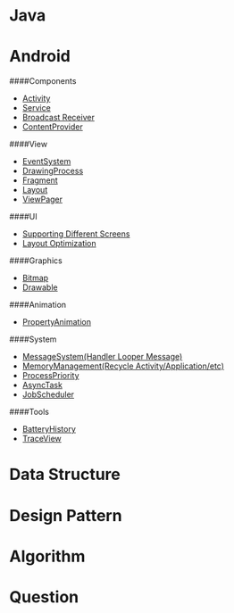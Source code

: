 # Java

# Android

####Components

- [Activity](Android/Components/Activity.md)
- [Service](Android/Components/Service.md)
- [Broadcast Receiver](Android/Components/BroadcastReceiver.md)
- [ContentProvider](Android/Components/ContentProvider.md)

####View

- [EventSystem](Android/View/EventSystem.md)
- [DrawingProcess](Android/View/DrawingProcess.md)
- [Fragment](Android/View/Fragment.md)
- [Layout](Android/View/Layout.md)
- [ViewPager](Android/View/ViewPager.md)

####UI

- [Supporting Different Screens](Android/UI/SupportingDifferentScreens.md)
- [Layout Optimization](Android/UI/LayoutOptimization.md)

####Graphics
- [Bitmap](Android/Graphics/Bitmap.md)
- [Drawable](Android/Graphics/Drawable.md)

####Animation
- [PropertyAnimation](Android/Animation/PropertyAnimation.md)

####System

- [MessageSystem(Handler Looper Message)](Android/System/MessageSystem.md)
- [MemoryManagement(Recycle Activity/Application/etc)](Android/System/MemoryManagement.md)
- [ProcessPriority](Android/System/ProcessPriority.md)
- [AsyncTask](Android/System/AsyncTask.md)
- [JobScheduler](Android/System/JobScheduler.md)

####Tools
- [BatteryHistory](Android/Tools/BatteryHistory.md)
- [TraceView](Android/Tools/TraceView.md)

# Data Structure

# Design Pattern

# Algorithm

# Question
